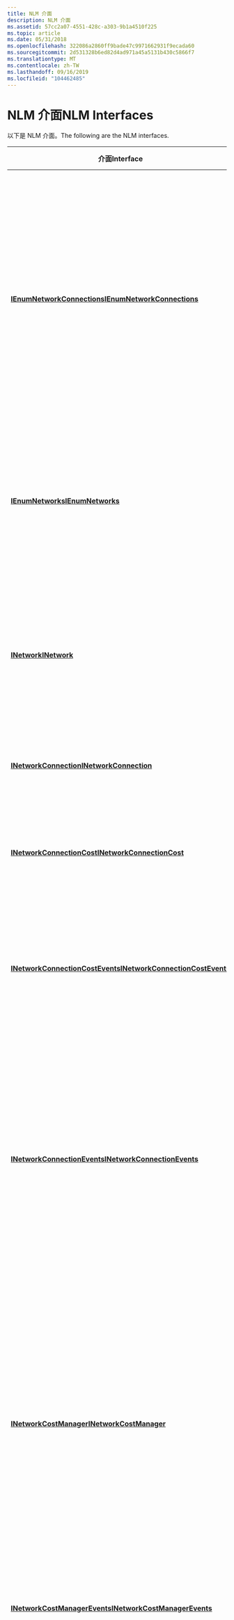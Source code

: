 ```yaml
---
title: NLM 介面
description: NLM 介面
ms.assetid: 57cc2a07-4551-428c-a303-9b1a4510f225
ms.topic: article
ms.date: 05/31/2018
ms.openlocfilehash: 322086a2860ff9bade47c9971662931f9ecada60
ms.sourcegitcommit: 2d531328b6ed82d4ad971a45a5131b430c5866f7
ms.translationtype: MT
ms.contentlocale: zh-TW
ms.lasthandoff: 09/16/2019
ms.locfileid: "104462485"
---
```

# <a name="nlm-interfaces"></a><span data-ttu-id="1d69c-103">NLM 介面</span><span class="sxs-lookup"><span data-stu-id="1d69c-103">NLM Interfaces</span></span>

<span data-ttu-id="1d69c-104">以下是 NLM 介面。</span><span class="sxs-lookup"><span data-stu-id="1d69c-104">The following are the NLM interfaces.</span></span>

| <span data-ttu-id="1d69c-105">介面</span><span class="sxs-lookup"><span data-stu-id="1d69c-105">Interface</span></span>                                                            | <span data-ttu-id="1d69c-106">描述</span><span class="sxs-lookup"><span data-stu-id="1d69c-106">Description</span></span>                                                                                                                                                                                                              |
|----------------------------------------------------------------------|--------------------------------------------------------------------------------------------------------------------------------------------------------------------------------------------------------------------------|
| [<span data-ttu-id="1d69c-107">**IEnumNetworkConnections**</span><span class="sxs-lookup"><span data-stu-id="1d69c-107">**IEnumNetworkConnections**</span></span>](/windows/desktop/api/Netlistmgr/nn-netlistmgr-ienumnetworkconnections)           | <span data-ttu-id="1d69c-108">提供網路連接的標準枚舉器。</span><span class="sxs-lookup"><span data-stu-id="1d69c-108">Provides a standard enumerator for network connections.</span></span> <span data-ttu-id="1d69c-109">它會列舉網路內的作用中、已中斷連接或所有網路連線。</span><span class="sxs-lookup"><span data-stu-id="1d69c-109">It enumerates active, disconnected, or all network connections within a network.</span></span> <span data-ttu-id="1d69c-110">這個介面可以從 [**INetwork**](/windows/desktop/api/Netlistmgr/nn-netlistmgr-inetwork) 介面取得。</span><span class="sxs-lookup"><span data-stu-id="1d69c-110">This interface can be obtained from the [**INetwork**](/windows/desktop/api/Netlistmgr/nn-netlistmgr-inetwork) interface.</span></span> |
| [<span data-ttu-id="1d69c-111">**IEnumNetworks**</span><span class="sxs-lookup"><span data-stu-id="1d69c-111">**IEnumNetworks**</span></span>](/windows/desktop/api/Netlistmgr/nn-netlistmgr-ienumnetworks)                               | <span data-ttu-id="1d69c-112">列舉伺服器上所有可用的網路。</span><span class="sxs-lookup"><span data-stu-id="1d69c-112">Enumerates all networks available on the server.</span></span> <span data-ttu-id="1d69c-113">這個介面可以從 [**INetwork**](/windows/desktop/api/Netlistmgr/nn-netlistmgr-inetwork) 介面取得。</span><span class="sxs-lookup"><span data-stu-id="1d69c-113">This interface can be obtained from the [**INetwork**](/windows/desktop/api/Netlistmgr/nn-netlistmgr-inetwork) interface.</span></span>                                                                                         |
| [<span data-ttu-id="1d69c-114">**INetwork**</span><span class="sxs-lookup"><span data-stu-id="1d69c-114">**INetwork**</span></span>](/windows/desktop/api/Netlistmgr/nn-netlistmgr-inetwork)                                         | <span data-ttu-id="1d69c-115">表示伺服器上的網路。</span><span class="sxs-lookup"><span data-stu-id="1d69c-115">Represents a network on the server.</span></span> <span data-ttu-id="1d69c-116">它也可以代表具有類似網路簽章的網路連接集合。</span><span class="sxs-lookup"><span data-stu-id="1d69c-116">It can also represent a collection of network connections with a similar network signature.</span></span>                                                                                          |
| [<span data-ttu-id="1d69c-117">**INetworkConnection**</span><span class="sxs-lookup"><span data-stu-id="1d69c-117">**INetworkConnection**</span></span>](/windows/desktop/api/Netlistmgr/nn-netlistmgr-inetworkconnection)                     | <span data-ttu-id="1d69c-118">代表單一網路連接。</span><span class="sxs-lookup"><span data-stu-id="1d69c-118">Represents a single network connection.</span></span>                                                                                                                                                                                  |
| [<span data-ttu-id="1d69c-119">**INetworkConnectionCost**</span><span class="sxs-lookup"><span data-stu-id="1d69c-119">**INetworkConnectionCost**</span></span>](/windows/desktop/api/Netlistmgr/nn-netlistmgr-inetworkconnectioncost)                | <span data-ttu-id="1d69c-120">用來查詢目前的網路成本和與連接相關聯的資料方案狀態。</span><span class="sxs-lookup"><span data-stu-id="1d69c-120">Used to query current network cost and data plan status associated with a connection.</span></span>                                                                                                                                    |
| [<span data-ttu-id="1d69c-121">**INetworkConnectionCostEvents**</span><span class="sxs-lookup"><span data-stu-id="1d69c-121">**INetworkConnectionCostEvents**</span></span>](/windows/desktop/api/Netlistmgr/nn-netlistmgr-inetworkconnectioncostevents) | <span data-ttu-id="1d69c-122">用來通知應用程式的成本和通話方案狀態變更事件的連接。</span><span class="sxs-lookup"><span data-stu-id="1d69c-122">Used to notify an application of cost and data plan status change events for a connection.</span></span>                                                                                                                               |
| [<span data-ttu-id="1d69c-123">**INetworkConnectionEvents**</span><span class="sxs-lookup"><span data-stu-id="1d69c-123">**INetworkConnectionEvents**</span></span>](/windows/desktop/api/Netlistmgr/nn-netlistmgr-inetworkconnectionevents)         | <span data-ttu-id="1d69c-124">用戶端所執行的接收介面，用來接收與網路連接相關的事件。</span><span class="sxs-lookup"><span data-stu-id="1d69c-124">A sink interface that a client implements to receive events related to network connections.</span></span> <span data-ttu-id="1d69c-125">對於較細微層級事件（例如驗證變更）有興趣的應用程式，請執行此介面。</span><span class="sxs-lookup"><span data-stu-id="1d69c-125">Applications that are interested on lower granular level events like authentication changes, implement this interface.</span></span>       |
| [<span data-ttu-id="1d69c-126">**INetworkCostManager**</span><span class="sxs-lookup"><span data-stu-id="1d69c-126">**INetworkCostManager**</span></span>](/windows/desktop/api/Netlistmgr/nn-netlistmgr-inetworkcostmanager)                   | <span data-ttu-id="1d69c-127">用來查詢與用於全電腦網際網路連線的連線相關聯的全電腦成本和通話方案狀態資訊，或連接時路由至特定目的地的第一躍點。</span><span class="sxs-lookup"><span data-stu-id="1d69c-127">Used to query machine-wide cost and data plan status information associated with either a connection used for machine-wide Internet connectivity, or the first-hop of routing to a specific destination on a connection.</span></span> |
| [<span data-ttu-id="1d69c-128">**INetworkCostManagerEvents**</span><span class="sxs-lookup"><span data-stu-id="1d69c-128">**INetworkCostManagerEvents**</span></span>](/windows/desktop/api/Netlistmgr/nn-netlistmgr-inetworkcostmanagerevents)       | <span data-ttu-id="1d69c-129">用來通知應用程式有全電腦成本和通話方案相關事件。</span><span class="sxs-lookup"><span data-stu-id="1d69c-129">Used to notify an application of machine-wide cost and data plan related events.</span></span>                                                                                                                                         |
| [<span data-ttu-id="1d69c-130">**INetworkEvents**</span><span class="sxs-lookup"><span data-stu-id="1d69c-130">**INetworkEvents**</span></span>](/windows/desktop/api/Netlistmgr/nn-netlistmgr-inetworkevents)                             | <span data-ttu-id="1d69c-131">用戶端用來接收網路相關事件的接收介面。</span><span class="sxs-lookup"><span data-stu-id="1d69c-131">A sink interface that a client implements to receive network related events.</span></span> <span data-ttu-id="1d69c-132">這些 Api 是在引發個別事件時自動呼叫的所有回呼函數。</span><span class="sxs-lookup"><span data-stu-id="1d69c-132">These APIs are all callback functions that are called automatically when the respective events are raised.</span></span>                                  |
| [<span data-ttu-id="1d69c-133">**INetworkListManager**</span><span class="sxs-lookup"><span data-stu-id="1d69c-133">**INetworkListManager**</span></span>](/windows/desktop/api/Netlistmgr/nn-netlistmgr-inetworklistmanager)                   | <span data-ttu-id="1d69c-134">提供一組方法來執行網路清單管理功能。</span><span class="sxs-lookup"><span data-stu-id="1d69c-134">Provides a set of methods to perform network list management functions.</span></span>                                                                                                                                                  |
| [<span data-ttu-id="1d69c-135">**INetworkListManagerEvents**</span><span class="sxs-lookup"><span data-stu-id="1d69c-135">**INetworkListManagerEvents**</span></span>](/windows/desktop/api/Netlistmgr/nn-netlistmgr-inetworklistmanagerevents)       | <span data-ttu-id="1d69c-136">用戶端所執行的接收介面，用來接收與網路清單管理員相關的事件。</span><span class="sxs-lookup"><span data-stu-id="1d69c-136">A sink interface that a client implements to receive events related to the Network List Manager.</span></span> <span data-ttu-id="1d69c-137">對更細微層級事件（例如網際網路連線能力）有興趣的應用程式，可執行介面。</span><span class="sxs-lookup"><span data-stu-id="1d69c-137">Applications that are interested on higher granular level events like internet connectivity, implement the interface.</span></span>   |



 

 

 




